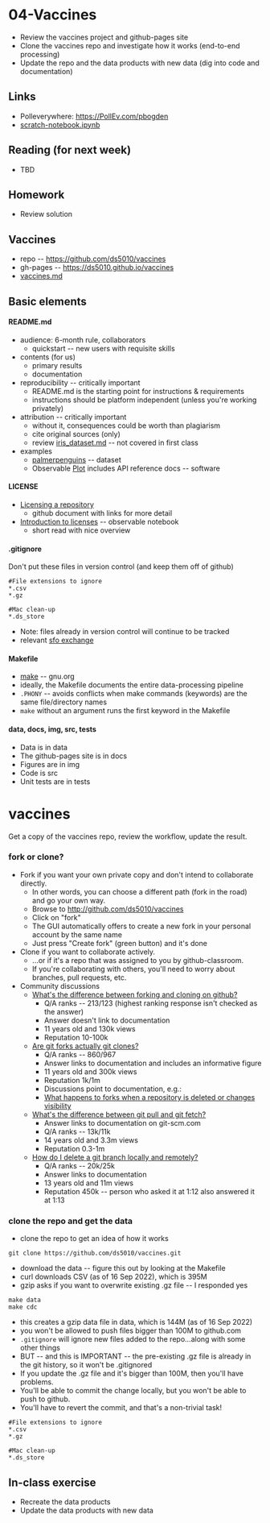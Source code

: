 
# 04-Vaccines

* Review the vaccines project and github-pages site
* Clone the vaccines repo and investigate how it works (end-to-end processing)
* Update the repo and the data products with new data (dig into code and documentation)

## Links

* Polleverywhere: https://PollEv.com/pbogden
* [scratch-notebook.ipynb](https://colab.research.google.com/drive/1CIJAMn73A8ZvxzCgyjN7MGXT0W2BqUTq)

## Reading (for next week)

* TBD

## Homework

* Review solution

## Vaccines

* repo -- https://github.com/ds5010/vaccines
* gh-pages -- https://ds5010.github.io/vaccines
* [vaccines.md](vaccines.md)

## Basic elements

#### README.md

* audience: 6-month rule, collaborators
  * quickstart -- new users with requisite skills
* contents (for us)
  * primary results
  * documentation
* reproducibility -- critically important
  * README.md is the starting point for instructions & requirements
  * instructions should be platform independent (unless you're working privately)
* attribution -- critically important
  * without it, consequences could be worth than plagiarism
  * cite original sources (only)
  * review [iris_dataset.md](iris_dataset.md) -- not covered in first class
* examples
  * [palmerpenguins](https://allisonhorst.github.io/palmerpenguins/) -- dataset
  * Observable [Plot](https://github.com/observablehq/plot) includes API reference docs -- software

#### LICENSE

* [Licensing a repository](https://docs.github.com/en/repositories/managing-your-repositorys-settings-and-features/customizing-your-repository/licensing-a-repository)
  * github document with links for more detail
* [Introduction to licenses](https://observablehq.com/@observablehq/licenses) -- observable notebook
  * short read with nice overview

#### .gitignore

Don't put these files in version control (and keep them off of github)
```
#File extensions to ignore
*.csv
*.gz

#Mac clean-up
*.ds_store
```
* Note: files already in version control will continue to be tracked
* relevant [sfo exchange](https://stackoverflow.com/questions/1274057/how-do-i-make-git-forget-about-a-file-that-was-tracked-but-is-now-in-gitignore)

#### Makefile

* [make](https://www.gnu.org/software/make/manual/make.html) -- gnu.org
* ideally, the Makefile documents the entire data-processing pipeline
* `.PHONY` -- avoids conflicts when make commands (keywords) are the same file/directory names
* `make` without an argument runs the first keyword in the Makefile

#### data, docs, img, src, tests

* Data is in data
* The github-pages site is in docs
* Figures are in img
* Code is src
* Unit tests are in tests

# vaccines

Get a copy of the vaccines repo, review the workflow, update the result.

### fork or clone?

* Fork if you want your own private copy and don't intend to collaborate directly.
  * In other words, you can choose a different path (fork in the road) and go your own way.
  * Browse to http://github.com/ds5010/vaccines
  * Click on "fork"
  * The GUI automatically offers to create a new fork in your personal account by the same name
  * Just press "Create fork" (green button) and it's done
* Clone if you want to collaborate actively.
  * ...or if it's a repo that was assigned to you by github-classroom.
  * If you're collaborating with others, you'll need to worry about branches, pull requests, etc.
* Community discussions
  * [What's the difference between forking and cloning on github?](https://stackoverflow.com/questions/7057194/what-is-the-difference-between-forking-and-cloning-on-github)
    * Q/A ranks -- 213/123 (highest ranking response isn't checked as the answer)
    * Answer doesn't link to documentation
    * 11 years old and 130k views
    * Reputation 10-100k
  * [Are git forks actually git clones?](https://stackoverflow.com/questions/6286571/are-git-forks-actually-git-clones)
    * Q/A ranks -- 860/967
    * Answer links to documentation and includes an informative figure
    * 11 years old and 300k views
    * Reputation 1k/1m
    * Discussions point to documentation, e.g.:
    * [What happens to forks when a repository is deleted or changes visibility](https://docs.github.com/en/pull-requests/collaborating-with-pull-requests/working-with-forks/what-happens-to-forks-when-a-repository-is-deleted-or-changes-visibility)
  * [What's the difference between git pull and git fetch?](https://stackoverflow.com/questions/292357/what-is-the-difference-between-git-pull-and-git-fetch?rq=1)
    * Answer links to documentation on git-scm.com
    * Q/A ranks -- 13k/11k
    * 14 years old and 3.3m views
    * Reputation 0.3-1m
  * [How do I delete a git branch locally and remotely?](https://stackoverflow.com/questions/2003505/how-do-i-delete-a-git-branch-locally-and-remotely?rq=1)
    * Q/A ranks -- 20k/25k
    * Answer links to documentation
    * 13 years old and 11m views
    * Reputation 450k -- person who asked it at 1:12 also answered it at 1:13

### clone the repo and get the data

* clone the repo to get an idea of how it works
```
git clone https://github.com/ds5010/vaccines.git
```
* download the data -- figure this out by looking at the Makefile
* curl downloads CSV (as of 16 Sep 2022), which is 395M
* gzip asks if you want to overwrite existing .gz file -- I responded yes
```
make data
make cdc
```
* this creates a gzip data file in data, which is 144M (as of 16 Sep 2022)
* you won't be allowed to push files bigger than 100M to github.com 
* `.gitignore` will ignore new files added to the repo...along with some other things
* BUT -- and this is IMPORTANT -- the pre-existing .gz file is already in the git history, so it won't be .gitignored
* If you update the .gz file and it's bigger than 100M, then you'll have problems.
* You'll be able to commit the change locally, but you won't be able to push to github.
* You'll have to revert the commit, and that's a non-trivial task!
```
#File extensions to ignore
*.csv
*.gz

#Mac clean-up
*.ds_store
```

## In-class exercise

* Recreate the data products
* Update the data products with new data
